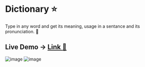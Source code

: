 # Dictionary :star:
Type in any word and get its meaning, usage in a sentance and its pronunciation. :dizzy:

## Live Demo -> [Link :dizzy:](https://venustokyo-dictionary.netlify.app/)

![image](https://user-images.githubusercontent.com/66830887/220259927-18b12bb3-8208-4876-b3be-8165b47e5147.png)
![image](https://user-images.githubusercontent.com/66830887/220259834-fb9821c1-b2ac-4f73-a4ee-91191a4e8e7e.png)

